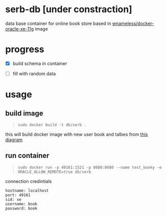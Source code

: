 # serb-db [under constraction]
data base container for online book store based in [wnameless/docker-oracle-xe-11g](https://github.com/wnameless/docker-oracle-xe-11g) image

# progress 
- [x] build schema in container
- [ ] fill with random data




# usage
## build image 
>`sudo docker build -t db/serb .`

this will build docker image with new user book and talbes from [this diagram](./schema_diagram_star.pdf)

## run container
>`sudo docker run -p 49161:1521 -p 8080:8080 --name test_booky -e ORACLE_ALLOW_REMOTE=true db/serb`

connection credintials
```
hostname: localhost
port: 49161
sid: xe
username: book
password: book
```

